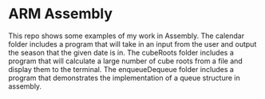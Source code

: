 # ARM Assembly

This repo shows some examples of my work in Assembly. The calendar folder includes a program that will take in an input from the user and output the season that the given date is in.
The cubeRoots folder includes a program that will calculate a large number of cube roots from a file and display them to the terminal.
The enqueueDequeue folder includes a program that demonstrates the implementation of a queue structure in assembly.
